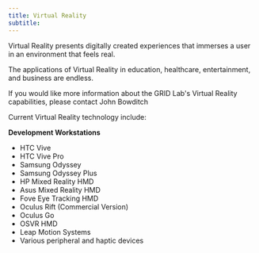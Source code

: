 ```yaml
---
title: Virtual Reality
subtitle:
---
```



Virtual Reality presents digitally created experiences that immerses a user in an environment that feels real.

The applications of Virtual Reality in education, healthcare, entertainment, and business are endless. &nbsp;

If you would like more information about the GRID Lab's Virtual Reality capabilities, please contact John Bowditch

Current Virtual Reality technology include:

**Development Workstations**

* HTC Vive
* HTC Vive Pro
* Samsung Odyssey
* Samsung Odyssey Plus
* HP Mixed Reality HMD
* Asus Mixed Reality HMD
* Fove Eye Tracking HMD
* Oculus Rift (Commercial Version)
* Oculus Go
* OSVR HMD
* Leap Motion Systems
* Various peripheral and haptic devices

